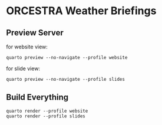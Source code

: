 # ORCESTRA Weather Briefings

## Preview Server

for website view:

```
quarto preview --no-navigate --profile website
```

for slide view:

```
quarto preview --no-navigate --profile slides
```

## Build Everything

```
quarto render --profile website
quarto render --profile slides
```
